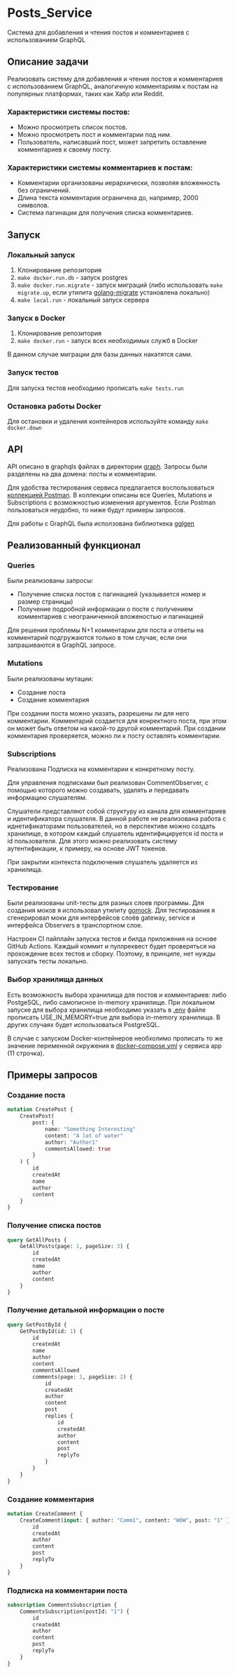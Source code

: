 # Posts_Service
Система для добавления и чтения постов и комментариев с использованием GraphQL

## Описание задачи
Реализовать систему для добавления и чтения постов и комментариев с использованием GraphQL, 
аналогичную комментариям к постам на популярных платформах, таких как Хабр или Reddit. 

### Характеристики системы постов: 
- Можно просмотреть список постов. 
- Можно просмотреть пост и комментарии под ним. 
- Пользователь, написавший пост, может запретить оставление комментариев к своему посту. 

### Характеристики системы комментариев к постам: 
- Комментарии организованы иерархически, позволяя вложенность без ограничений. 
- Длина текста комментария ограничена до, например, 2000 символов. 
- Система пагинации для получения списка комментариев.

## Запуск
### Локальный запуск
1. Клонирование репозитория
2. `make docker.run.db` - запуск postgres
3. `make docker.run.migrate` - запуск миграций
   (либо использовать `make migrate.up`, если утилита [golang-migrate](https://github.com/golang-migrate/migrate) установлена локально)
4. `make local.run` - локальный запуск сервера

### Запуск в Docker
1. Клонирование репозитория
2. `make docker.run` - запуск всех необходимых служб в Docker

В данном случае миграции для базы данных накатятся сами.

### Запуск тестов
Для запуска тестов необходимо прописать `make tests.run`

### Остановка работы Docker
Для остановки и удаления контейнеров используйте команду `make docker.down`

## API

API описано в graphqls файлах в директории [graph](./graph). Запросы были разделены на два домена: посты и комментарии.

Для удобства тестирования сервиса предлагается воспользоваться [коллекцией Postman](https://www.postman.com/joint-operations-operator-99149269/workspace/postsservice/collection/664caa79a3e5d6651fb3f6f2?action=share&creator=28284200).
В коллекции описаны все Queries, Mutations и Subscriptions с возможностью изменения аргументов. 
Если Postman пользоваться неудобно, то ниже будут примеры запросов. 

Для работы с GraphQL была исползована библиоткека [gqlgen](https://gqlgen.com/)

## Реализованный функционал
### Queries

Были реализованы запросы:
- Получение списка постов с пагинацией (указывается номер и размер страницы)
- Получение подробной информации о посте с получением комментариев с неограниченной вложеностью и пагинацией 

Для решения проблемы N+1 комментарии для поста и ответы на комментарий подгружаются только в том случае, 
если они запрашиваются в GraphQL запросе. 

### Mutations
Были реализованы мутации:
- Создание поста
- Создание комментария

При создании поста можно указать, разрешены ли для него комментарии. 
Комментарий создается для конректного поста, при этом он может быть ответом на какой-то другой комментарий. 
При создании комментария проверяется, можно ли к посту оставлять комментарии. 

### Subscriptions 
Реализована Подписка на комментарии к конкретному посту. 

Для управления подписками был реализован CommentObserver, с помощью которого можно создавать, 
удалять и передавать информацию слушателям. 

Слушатели представляют собой структуру из канала для комментариев и идентификатора слушателя. 
В данной работе не реализована работа с иднетификаторами пользователей, но в перспективе можно создать хранилище, в котором 
каждый слушатель идентифицируется id поста и id пользователя. Для этого можно реализовать систему аутентификации, к примеру,
на основе JWT токенов.

При закрытии контекста подключения слушатель удаляется из хранилища.

### Тестирование
Были реализованы unit-тесты для разных слоев программы.  Для создания моков я использовал утилиту [gomock](https://github.com/golang/mock).
Для тестирования я сгенерировал моки для интерфейсов слоёв gateway, service и интерфейса Observers в транспортном слое.

Настроен CI пайплайн запуска тестов и билда приложения на основе GitHub Actions. 
Каждый коммит и пуллреквест будет проверяться на прохождение всех тестов и сборку. 
Поэтому, в принципе, нет нужды запускать тесты локально. 

### Выбор хранилища данных
Есть возможность выбора хранилища для постов и комментариев: либо PostgeSQL, либо самописное in-memory хранилище.
При локальном запуске для выбора хранилища необходимо указать в [.env](./.env) файле прописать USE_IN_MEMORY=true 
для выбора in-memory хранилища. В других случаях будет использоваться PostgreSQL.

В случае с запуском Docker-контейнеров необхолимо прописать то же значение переменной окружения 
в [docker-compose.yml](./docker-compose.yml) у сервиса app (11 строчка).

## Примеры запросов
### Создание поста
```graphql
mutation CreatePost {
    CreatePost(
        post: {
            name: "Something Interesting"
            content: "A lot of water"
            author: "Author1"
            commentsAllowed: true
        }
    ) {
        id
        createdAt
        name
        author
        content
    }
}

```

### Получение списка постов

```graphql
query GetAllPosts {
    GetAllPosts(page: 1, pageSize: 3) {
        id
        createdAt
        name
        author
        content
    }
}

```

### Получение детальной информации о посте

```graphql
query GetPostById {
    GetPostById(id: 1) {
        id
        createdAt
        name
        author
        content
        commentsAllowed
        comments(page: 1, pageSize: 2) {
            id
            createdAt
            author
            content
            post
            replies {
                id
                createdAt
                author
                content
                post
                replyTo
            }
        }
    }
}

```

### Создание комментария

```graphql
mutation CreateComment {
    CreateComment(input: { author: "Comm1", content: "WOW", post: "1" }) {
        id
        createdAt
        author
        content
        post
        replyTo
    }
}
```

### Подписка на комментарии поста

```graphql
subscription CommentsSubscription {
    CommentsSubscription(postId: "1") {
        id
        createdAt
        author
        content
        post
        replyTo
    }
}
```